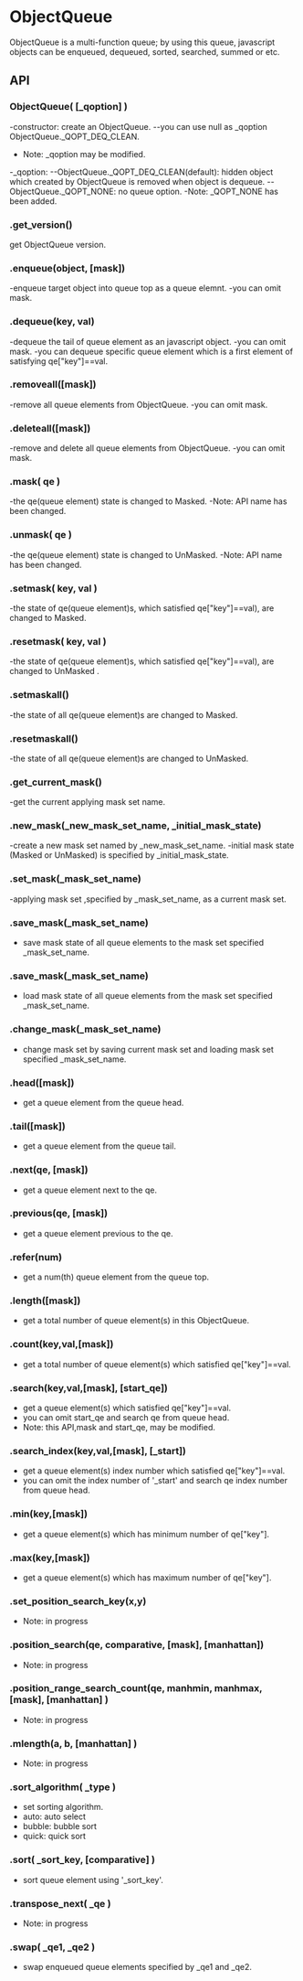 # ObjectQueue
ObjectQueue is a multi-function queue; by using this queue, javascript objects can be enqueued, dequeued, sorted, searched, summed or etc.

## API ##

### ObjectQueue( [_qoption] ) ###
-constructor: create an ObjectQueue.
--you can use null as _qoption ObjectQueue._QOPT_DEQ_CLEAN. 
- Note: _qoption may be modified.

-_qoption:
--ObjectQueue._QOPT_DEQ_CLEAN(default): hidden object which created by ObjectQueue is removed when object is dequeue.
--ObjectQueue._QOPT_NONE: no queue option.
-Note: _QOPT_NONE has been added.


### .get_version() ####
get ObjectQueue version.


### .enqueue(object, [mask]) ####
-enqueue target object into queue top as a queue elemnt.
-you can omit mask.

### .dequeue(key, val) ####
-dequeue the tail of queue element as an javascript object.
-you can omit mask.
-you can dequeue specific queue element which is a first element of satisfying qe["key"]==val.


### .removeall([mask]) ####
-remove all queue elements from ObjectQueue.
-you can omit mask.


### .deleteall([mask]) ####
-remove and delete all queue elements from ObjectQueue.
-you can omit mask.


### .mask( qe ) ####
-the qe(queue element) state is changed to Masked.
-Note: API name has been changed.

### .unmask( qe ) ####
-the qe(queue element) state is changed to UnMasked.
-Note: API name has been changed.


### .setmask( key, val ) ####
-the state of qe(queue element)s, which satisfied qe["key"]==val), are changed to Masked.

### .resetmask( key, val ) ####
-the state of qe(queue element)s, which satisfied qe["key"]==val), are changed to UnMasked .


### .setmaskall() ####
-the state of all qe(queue element)s are changed to Masked.

### .resetmaskall() ####
-the state of all qe(queue element)s are changed to UnMasked.


### .get_current_mask() ####
-get the current applying mask set name.

### .new_mask(_new_mask_set_name, _initial_mask_state) ####
-create a new mask set named by _new_mask_set_name.
-initial mask state (Masked or UnMasked) is specified by _initial_mask_state.

### .set_mask(_mask_set_name) ####
-applying mask set ,specified by _mask_set_name, as a current mask set.

### .save_mask(_mask_set_name) ####
- save mask state of all queue elements to the mask set specified _mask_set_name.

### .save_mask(_mask_set_name) ####
- load mask state of all queue elements from the mask set specified _mask_set_name.

### .change_mask(_mask_set_name) ####
- change mask set by saving current mask set and loading mask set specified _mask_set_name.



### .head([mask]) ####
- get a queue element from the queue head.

### .tail([mask]) ####
- get a queue element from the queue tail.

### .next(qe, [mask]) ####
- get a queue element next to the qe.

### .previous(qe, [mask]) ####
- get a queue element previous to the qe.

### .refer(num) ####
- get a num(th) queue element from the queue top.

### .length([mask]) ####
- get a total number of queue element(s) in this ObjectQueue.


### .count(key,val,[mask]) ####
- get a total number of queue element(s) which satisfied qe["key"]==val.

### .search(key,val,[mask], [start_qe]) ####
- get a queue element(s) which satisfied qe["key"]==val.
- you can omit start_qe and search qe from queue head.
- Note: this API,mask and start_qe, may be modified.

### .search_index(key,val,[mask], [_start]) ####
- get a queue element(s) index number which satisfied qe["key"]==val.
- you can omit the index number of '_start' and search qe index number from queue head.


### .min(key,[mask]) ####
- get a queue element(s) which has minimum number of qe["key"].

### .max(key,[mask]) ####
- get a queue element(s) which has maximum number of qe["key"].


### .set_position_search_key(x,y) ####
- Note: in progress
### .position_search(qe, comparative, [mask], [manhattan]) ####
- Note: in progress
### .position_range_search_count(qe, manhmin, manhmax, [mask], [manhattan] ) ####
- Note: in progress
### .mlength(a, b, [manhattan] ) ####
- Note: in progress

### .sort_algorithm( _type ) ####
- set sorting algorithm.
- auto: auto select
- bubble: bubble sort
- quick: quick sort

### .sort( _sort_key, [comparative] ) ####
- sort queue element using '_sort_key'.

### .transpose_next( _qe ) ####
- Note: in progress

### .swap( _qe1, _qe2 ) ####
- swap enqueued queue elements specified by _qe1 and _qe2.

